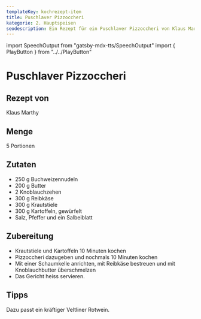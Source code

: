 ```yaml
---
templateKey: kochrezept-item
title: Puschlaver Pizzoccheri
kategorie: 2. Hauptspeisen
seodescription: Ein Rezept für ein Puschlaver Pizzoccheri von Klaus Marthy.
---
```

import SpeechOutput from "gatsby-mdx-tts/SpeechOutput"
import { PlayButton } from "../../PlayButton"

<SpeechOutput id="kochrezept-klaus-marthy-puschlaver-pizzoccheri" customPlayButton={PlayButton}>

# Puschlaver Pizzoccheri

## Rezept von

Klaus Marthy

## Menge

5 Portionen

## Zutaten

* 250 g Buchweizennudeln  
* 200 g Butter  
* 2 Knoblauchzehen   
* 300 g Reibkäse 
* 300 g Krautstiele 
* 300 g Kartoffeln, gewürfelt 
* Salz, Pfeffer und ein Salbeiblatt 

## Zubereitung

* Krautstiele und Kartoffeln 10 Minuten kochen  
* Pizzoccheri dazugeben und nochmals 10 Minuten kochen  
* Mit einer Schaumkelle anrichten, mit Reibkäse bestreuen 
und mit Knoblauchbutter überschmelzen 
* Das Gericht heiss servieren.  

## Tipps

Dazu passt ein kräftiger Veltliner Rotwein. 

</SpeechOutput>
